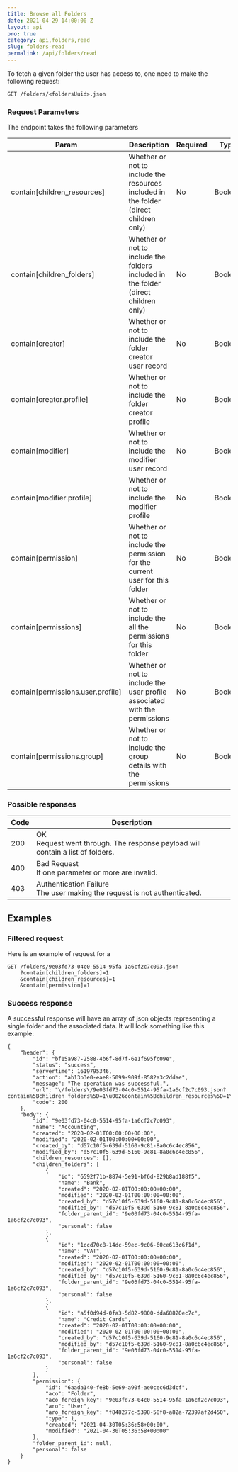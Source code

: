 ```yaml
---
title: Browse all Folders
date: 2021-04-29 14:00:00 Z
layout: api
pro: true
category: api,folders,read
slug: folders-read
permalink: /api/folders/read
---
```


To fetch a given folder the user has access to, one need to make the following request:
```
GET /folders/<foldersUuid>.json
```

### Request Parameters

The endpoint takes the following parameters

<table class="table-parameters">
    <thead>
        <tr>
            <th>Param</th>
            <th>Description</th>
            <th>Required</th>
            <th>Type</th>
        </tr>
    </thead>
    <tbody>
        <tr>
            <td>contain[children_resources]</td>
            <td>Whether or not to include the resources included in the folder (direct children only)</td>
            <td>No</td>
            <td>Boolean</td>
        </tr>
        <tr>
            <td>contain[children_folders]</td>
            <td>Whether or not to include the folders included in the folder (direct children only)</td>
            <td>No</td>
            <td>Boolean</td>
        </tr>
        <tr>
            <td>contain[creator]</td>
            <td>Whether or not to include the folder creator user record</td>
            <td>No</td>
            <td>Boolean</td>
        </tr>
        <tr>
            <td>contain[creator.profile]</td>
            <td>Whether or not to include the folder creator profile</td>
            <td>No</td>
            <td>Boolean</td>
        </tr>
        <tr>
            <td>contain[modifier]</td>
            <td>Whether or not to include the modifier user record</td>
            <td>No</td>
            <td>Boolean</td>
        </tr>
        <tr>
            <td>contain[modifier.profile]</td>
            <td>Whether or not to include the modifier profile </td>
            <td>No</td>
            <td>Boolean</td>
        </tr>
        <tr>
            <td>contain[permission]</td>
            <td>Whether or not to include the permission for the current user for this folder</td>
            <td>No</td>
            <td>Boolean</td>
        </tr>
        <tr>
            <td>contain[permissions]</td>
            <td>Whether or not to include the all the permissions for this folder</td>
            <td>No</td>
            <td>Boolean</td>
        </tr>
        <tr>
            <td>contain[permissions.user.profile]</td>
            <td>Whether or not to include the user profile associated with the permissions</td>
            <td>No</td>
            <td>Boolean</td>
        </tr>
        <tr>
            <td>contain[permissions.group]</td>
            <td>Whether or not to include the group details with the permissions</td>
            <td>No</td>
            <td>Boolean</td>
        </tr>
    </tbody>
</table>

### Possible responses

<table class="table-parameters">
    <thead>
        <tr>
            <th>Code</th>
            <th>Description</th>
        </tr>
    </thead>
    <tbody>
        <tr>
            <td>200</td>
            <td>OK<br/>
            Request went through. The response payload will contain a list of folders.</td>
        </tr>
        <tr>
            <td>400</td>
            <td>
                Bad Request<br/>
                If one parameter or more are invalid.
            </td>
        </tr>
        <tr>
            <td>403</td>
            <td>Authentication Failure<br/>
            The user making the request is not authenticated.</td>
        </tr>
    </tbody>
</table>


## Examples
### Filtered request

Here is an example of request for a 
```
GET /folders/9e03fd73-04c0-5514-95fa-1a6cf2c7c093.json
    ?contain[children_folders]=1
    &contain[children_resources]=1
    &contain[permission]=1
```

### Success response

A successful response will have an array of json objects representing a single folder and the associated data.
It will look something like this example:

```
{
    "header": {
        "id": "bf15a987-2588-4b6f-8d7f-6e1f695fc09e",
        "status": "success",
        "servertime": 1619795346,
        "action": "ab13b3e0-eae8-5099-909f-8582a3c2ddae",
        "message": "The operation was successful.",
        "url": "\/folders\/9e03fd73-04c0-5514-95fa-1a6cf2c7c093.json?contain%5Bchildren_folders%5D=1\u0026contain%5Bchildren_resources%5D=1\u0026contain%5Bpermission%5D=1",
        "code": 200
    },
    "body": {
        "id": "9e03fd73-04c0-5514-95fa-1a6cf2c7c093",
        "name": "Accounting",
        "created": "2020-02-01T00:00:00+00:00",
        "modified": "2020-02-01T00:00:00+00:00",
        "created_by": "d57c10f5-639d-5160-9c81-8a0c6c4ec856",
        "modified_by": "d57c10f5-639d-5160-9c81-8a0c6c4ec856",
        "children_resources": [],
        "children_folders": [
            {
                "id": "6592f71b-8874-5e91-bf6d-829b8ad188f5",
                "name": "Bank",
                "created": "2020-02-01T00:00:00+00:00",
                "modified": "2020-02-01T00:00:00+00:00",
                "created_by": "d57c10f5-639d-5160-9c81-8a0c6c4ec856",
                "modified_by": "d57c10f5-639d-5160-9c81-8a0c6c4ec856",
                "folder_parent_id": "9e03fd73-04c0-5514-95fa-1a6cf2c7c093",
                "personal": false
            },
            {
                "id": "1ccd70c8-14dc-59ec-9c06-60ce613c6f1d",
                "name": "VAT",
                "created": "2020-02-01T00:00:00+00:00",
                "modified": "2020-02-01T00:00:00+00:00",
                "created_by": "d57c10f5-639d-5160-9c81-8a0c6c4ec856",
                "modified_by": "d57c10f5-639d-5160-9c81-8a0c6c4ec856",
                "folder_parent_id": "9e03fd73-04c0-5514-95fa-1a6cf2c7c093",
                "personal": false
            },
            {
                "id": "a5f0d94d-0fa3-5d82-9800-dda68820ec7c",
                "name": "Credit Cards",
                "created": "2020-02-01T00:00:00+00:00",
                "modified": "2020-02-01T00:00:00+00:00",
                "created_by": "d57c10f5-639d-5160-9c81-8a0c6c4ec856",
                "modified_by": "d57c10f5-639d-5160-9c81-8a0c6c4ec856",
                "folder_parent_id": "9e03fd73-04c0-5514-95fa-1a6cf2c7c093",
                "personal": false
            }
        ],
        "permission": {
            "id": "6aada140-fe8b-5e69-a90f-ae0cec6d3dcf",
            "aco": "Folder",
            "aco_foreign_key": "9e03fd73-04c0-5514-95fa-1a6cf2c7c093",
            "aro": "User",
            "aro_foreign_key": "f848277c-5398-58f8-a82a-72397af2d450",
            "type": 1,
            "created": "2021-04-30T05:36:58+00:00",
            "modified": "2021-04-30T05:36:58+00:00"
        },
        "folder_parent_id": null,
        "personal": false
    }
}
```